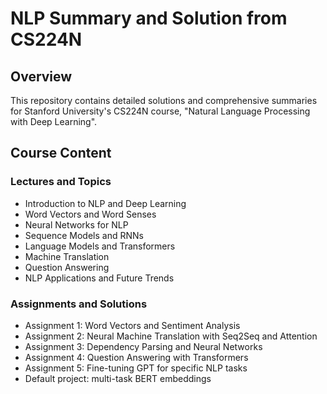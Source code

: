 # NLP Summary and Solution from CS224N

## Overview

This repository contains detailed solutions and comprehensive summaries for Stanford University's CS224N course, "Natural Language Processing with Deep Learning".

## Course Content

### Lectures and Topics

- Introduction to NLP and Deep Learning
- Word Vectors and Word Senses
- Neural Networks for NLP
- Sequence Models and RNNs
- Language Models and Transformers
- Machine Translation
- Question Answering
- NLP Applications and Future Trends

### Assignments and Solutions

- Assignment 1: Word Vectors and Sentiment Analysis
- Assignment 2: Neural Machine Translation with Seq2Seq and Attention
- Assignment 3: Dependency Parsing and Neural Networks
- Assignment 4: Question Answering with Transformers
- Assignment 5: Fine-tuning GPT for specific NLP tasks
- Default project: multi-task BERT embeddings
